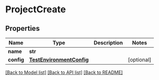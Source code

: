 # ProjectCreate

## Properties
Name | Type | Description | Notes
------------ | ------------- | ------------- | -------------
**name** | **str** |  | 
**config** | [**TestEnvironmentConfig**](TestEnvironmentConfig.md) |  | [optional] 

[[Back to Model list]](../README.md#documentation-for-models) [[Back to API list]](../README.md#documentation-for-api-endpoints) [[Back to README]](../README.md)


